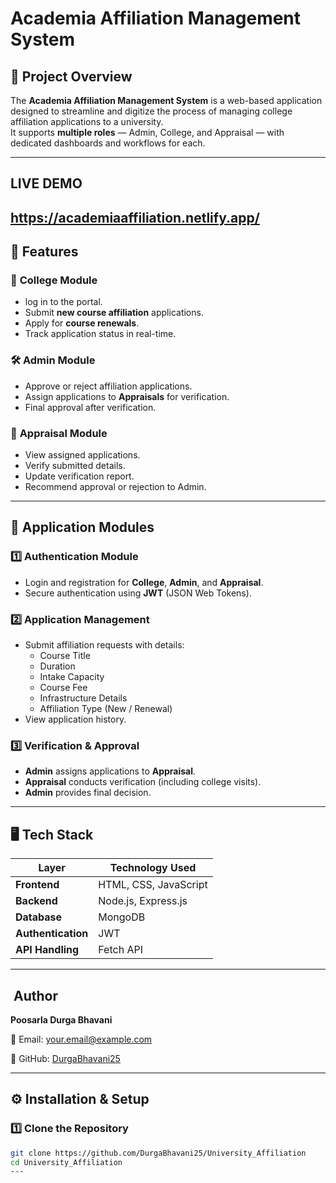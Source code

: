 # Academia Affiliation Management System

## 📌 Project Overview
The **Academia Affiliation Management System** is a web-based application designed to streamline and digitize the process of managing college affiliation applications to a university.  
It supports **multiple roles** — Admin, College, and Appraisal — with dedicated dashboards and workflows for each.

---
## LIVE DEMO
https://academiaaffiliation.netlify.app/
----

## 🚀 Features

### 🏫 **College Module**
- log in to the portal.
- Submit **new course affiliation** applications.
- Apply for **course renewals**.
- Track application status in real-time.

### 🛠 **Admin Module**
- Approve or reject affiliation applications.
- Assign applications to **Appraisals** for verification.
- Final approval after verification.

### 📝 **Appraisal Module**
- View assigned applications.
- Verify submitted details.
- Update verification report.
- Recommend approval or rejection to Admin.

---

## 📂 Application Modules

### 1️⃣ **Authentication Module**
- Login and registration for **College**, **Admin**, and **Appraisal**.
- Secure authentication using **JWT** (JSON Web Tokens).

### 2️⃣ **Application Management**
- Submit affiliation requests with details:
  - Course Title
  - Duration
  - Intake Capacity
  - Course Fee
  - Infrastructure Details
  - Affiliation Type (New / Renewal)
- View application history.

### 3️⃣ **Verification & Approval**
- **Admin** assigns applications to **Appraisal**.
- **Appraisal** conducts verification (including college visits).
- **Admin** provides final decision.

---

## 🖥 Tech Stack

| Layer             | Technology Used                  |
|-------------------|----------------------------------|
| **Frontend**      | HTML, CSS, JavaScript            |
| **Backend**       | Node.js, Express.js              |
| **Database**      | MongoDB                          |
| **Authentication**| JWT                              |
| **API Handling**  | Fetch API                        |

---
## ​​​ Author  
**Poosarla Durga Bhavani**

📧 Email: your.email@example.com

💼 GitHub: [DurgaBhavani25](https://github.com/DurgaBhavani25/)

---

## ⚙️ Installation & Setup

### 1️⃣ Clone the Repository
```bash
git clone https://github.com/DurgaBhavani25/University_Affiliation
cd University_Affiliation
---

